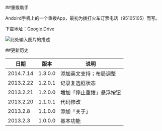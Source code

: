 ##重拨助手

Andoird手机上的一个重拨App，最初为拨打火车订票电话（95105105）而写。

下载地址：[Google Drive][1]

![此处输入图片的描述][2]

##更新历史

日期 | 版本 | 说明
------ | ----- | ------
2014.7.14 | 1.3.0.0 | 添加英文支持；布局调整
2013.2.22 | 1.2.0.1 | 记录复选框状态
2013.2.21 | 1.2.0.0 | 增加「停止重拨」悬浮按钮
2013.2.20 | 1.1.0.1 | 代码修改
2013.2.8 | 1.1.0.0 | 添加「关于」
2013.2.3 | 1.0.0.0 | 基本功能


  [1]: https://drive.google.com/folderview?id=0B29l01khPoXATzM0a21neVFJR28&usp=sharing "去 Google Drive 下载"
  [2]: https://3.bp.blogspot.com/-k4OyVB6fhgk/UT76XlxaD8I/AAAAAAAAAls/_hoSDK7NFFI/s1600/2013-2-22+15-05-43.png "截图"
